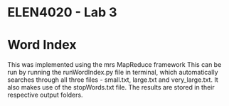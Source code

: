 # ELEN4020 - Lab 3
# Word Index
This was implemented using the mrs MapReduce framework
This can be run by running the runWordIndex.py file in terminal, which automatically searches through all three files - small.txt, large.txt and very_large.txt.
It also makes use of the stopWords.txt file.
The results are stored in their respective output folders.
